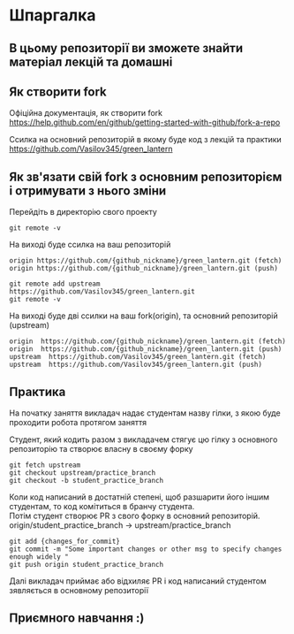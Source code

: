 # Шпаргалка 

## В цьому репозиторії ви зможете знайти матеріал лекцій та домашні 

## Як створити fork

Офіційна документація, як створити fork  
https://help.github.com/en/github/getting-started-with-github/fork-a-repo

Ссилка на основний репозиторій в якому буде код з лекцій та практики
https://github.com/Vasilov345/green_lantern

## Як зв'язати свій fork з основним репозиторієм і отримувати з нього зміни

Перейдіть в директорію свого проекту
```
git remote -v 
```
На виході буде ссилка на ваш репозиторій
```
origin https://github.com/{github_nickname}/green_lantern.git (fetch)  
origin https://github.com/{github_nickname}/green_lantern.git (push)  
```

```
git remote add upstream https://github.com/Vasilov345/green_lantern.git
git remote -v
```
На виході буде дві ссилки на ваш fork(origin), та основний репозиторій (upstream)

```
origin	https://github.com/{github_nickname}/green_lantern.git (fetch)
origin	https://github.com/{github_nickname}/green_lantern.git (push)
upstream  https://github.com/Vasilov345/green_lantern.git (fetch)
upstream  https://github.com/Vasilov345/green_lantern.git (push)
```

## Практика

На початку заняття викладач надає студентам назву гілки, з якою буде проходити робота протягом заняття

Студент, який кодить разом з викладачем стягує цю гілку з основного репозиторію та створює власну в своєму форку
```
git fetch upstream
git checkout upstream/practice_branch
git checkout -b student_practice_branch
```

Коли код написаний в достатній степені, щоб разшарити його іншим студентам, то  код комітиться в бранчу студента.  
Потім студент створює PR з свого форку в основний репозиторій.  
origin/student_practice_branch -> upstream/practice_branch
```
git add {changes_for_commit}
git commit -m "Some important changes or other msg to specify changes enough widely "
git push origin student_practice_branch

```

Далі викладач приймає або відхиляє PR і код написаний студентом зявляється в основному репозиторії

## Приємного навчання :)
